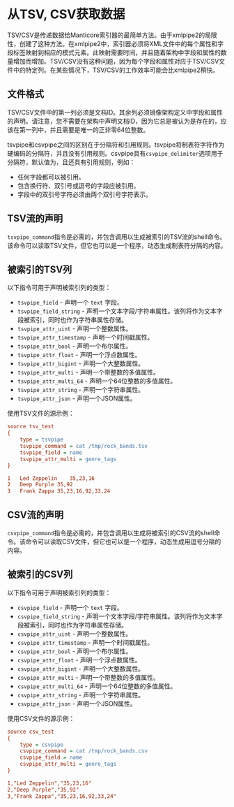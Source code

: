 # 从TSV, CSV获取数据
TSV/CSV是传递数据给Manticore索引器的最简单方法。由于xmlpipe2的局限性，创建了这种方法。在xmlpipe2中，索引器必须将XML文件中的每个属性和字段标签映射到相应的模式元素。此映射需要时间，并且随着架构中字段和属性的数量增加而增加。TSV/CSV没有这种问题，因为每个字段和属性对应于TSV/CSV文件中的特定列。在某些情况下，TSV/CSV的工作效率可能会比xmlpipe2稍快。

## 文件格式
TSV/CSV文件中的第一列必须是文档ID。其余列必须镜像架构定义中字段和属性的声明。请注意，您不需要在架构中声明文档ID，因为它总是被认为是存在的，应该在第一列中，并且需要是唯一的正非零64位整数。

tsvpipe和csvpipe之间的区别在于分隔符和引用规则。tsvpipe将制表符字符作为硬编码的分隔符，并且没有引用规则。csvpipe具有`csvpipe_delimiter`选项用于分隔符，默认值为，且还具有引用规则，例如：

* 任何字段都可以被引用。
* 包含换行符、双引号或逗号的字段应被引用。
* 字段中的双引号字符必须由两个双引号字符表示。

## TSV流的声明
`tsvpipe_command`指令是必需的，并包含调用以生成被索引的TSV流的shell命令。该命令可以读取TSV文件，但它也可以是一个程序，动态生成制表符分隔的内容。

## 被索引的TSV列
以下指令可用于声明被索引列的类型：

* `tsvpipe_field` - 声明一个 `text` 字段。
* `tsvpipe_field_string` - 声明一个文本字段/字符串属性。该列将作为文本字段被索引，同时也作为字符串属性存储。
* `tsvpipe_attr_uint` - 声明一个整数属性。
* `tsvpipe_attr_timestamp` - 声明一个时间戳属性。
* `tsvpipe_attr_bool` - 声明一个布尔属性。
* `tsvpipe_attr_float` - 声明一个浮点数属性。
* `tsvpipe_attr_bigint` - 声明一个大整数属性。
* `tsvpipe_attr_multi` - 声明一个带整数的多值属性。
* `tsvpipe_attr_multi_64` - 声明一个64位整数的多值属性。
* `tsvpipe_attr_string` - 声明一个字符串属性。
* `tsvpipe_attr_json` - 声明一个JSON属性。

使用TSV文件的源示例：

```ini
source tsv_test
{
    type = tsvpipe
    tsvpipe_command = cat /tmp/rock_bands.tsv
    tsvpipe_field = name
    tsvpipe_attr_multi = genre_tags
}
```

```ini
1   Led Zeppelin    35,23,16
2   Deep Purple 35,92
3   Frank Zappa 35,23,16,92,33,24
```

## CSV流的声明
`csvpipe_command`指令是必需的，并包含调用以生成将被索引的CSV流的shell命令。该命令可以读取CSV文件，但它也可以是一个程序，动态生成用逗号分隔的内容。

## 被索引的CSV列
以下指令可用于声明被索引列的类型：

* `csvpipe_field` - 声明一个 `text` 字段。
* `csvpipe_field_string` - 声明一个文本字段/字符串属性。该列将作为文本字段被索引，同时也作为字符串属性存储。
* `csvpipe_attr_uint` - 声明一个整数属性。
* `csvpipe_attr_timestamp` - 声明一个时间戳属性。
* `csvpipe_attr_bool` - 声明一个布尔属性。
* `csvpipe_attr_float` - 声明一个浮点数属性。
* `csvpipe_attr_bigint` - 声明一个大整数属性。
* `csvpipe_attr_multi` - 声明一个带整数的多值属性。
* `csvpipe_attr_multi_64` - 声明一个64位整数的多值属性。
* `csvpipe_attr_string` - 声明一个字符串属性。
* `csvpipe_attr_json` - 声明一个JSON属性。

使用CSV文件的源示例：

```ini
source csv_test
{
    type = csvpipe
    csvpipe_command = cat /tmp/rock_bands.csv
    csvpipe_field = name
    csvpipe_attr_multi = genre_tags
}
```

```ini
1,"Led Zeppelin","35,23,16"
2,"Deep Purple","35,92"
3,"Frank Zappa","35,23,16,92,33,24"
```
<!-- proofread -->




